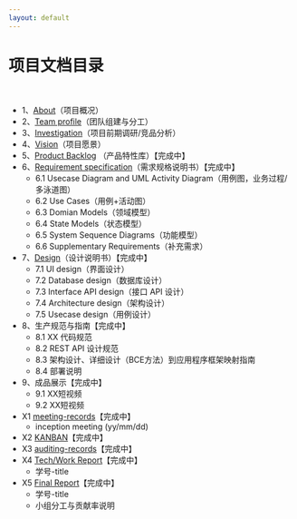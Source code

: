 ```yaml
---
layout: default
---
```


# 项目文档目录

&nbsp;&nbsp; 

* 1、[About](01-about)（项目概况）
* 2、[Team profile](02-team-profile)（团队组建与分工）
* 3、[Investigation](03-invest)（项目前期调研/竞品分析）
* 4、[Vision](04-vision)（项目愿景）
* 5、[Product Backlog]() （产品特性库）【完成中】
* 6、[Requirement specification]()（需求规格说明书）【完成中】
    - 6.1 Usecase Diagram and UML Activity Diagram（用例图，业务过程/多泳道图）
    - 6.2 Use Cases（用例+活动图）
    - 6.3 Domian Models（领域模型）
    - 6.4 State Models（状态模型）
    - 6.5 System Sequence Diagrams（功能模型）
    - 6.6 Supplementary Requirements（补充需求）
* 7、[Design](07-designs)（设计说明书）【完成中】
    - 7.1 UI design（界面设计）
    - 7.2 Database design（数据库设计）
    - 7.3 Interface API design（接口 API 设计）
    - 7.4 Architecture design（架构设计）
    - 7.5 Usecase design（用例设计）
* 8、生产规范与指南【完成中】
    - 8.1 XX 代码规范
    - 8.2 REST API 设计规范
    - 8.3 架构设计、详细设计（BCE方法）到应用程序框架映射指南
    - 8.4 部署说明
* 9、成品展示【完成中】
    - 9.1 XX短视频
    - 9.2 XX短视频
* X1 [meeting-records](x1-meetings)【完成中】
    - inception meeting (yy/mm/dd)
* X2 [KANBAN](X2-kanban)【完成中】
* X3 [auditing-records](x3-auditing)【完成中】
* X4 [Tech/Work Report](x4-techniques)【完成中】
    - 学号-title
* X5 [Final Report](x5-summary)【完成中】
    - 学号-title
    - 小组分工与贡献率说明

